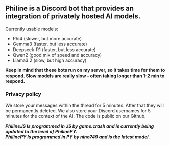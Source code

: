 ## Philine is a Discord bot that provides an integration of privately hosted AI models.

Currently usable models:
 - Phi4 (slower, but more accurate)
 - Gemma3 (faster, but less accurate)
 - Deepseek-R1 (faster, but less accurate)
 - Qwen2 (good mix of speed and accuracy)
 - Llama3.2 (slow, but high accuracy)

**Keep in mind that these bots run on my server, so it takes time for them to respond.
Slow models are really slow - often taking longer than 1-2 min to respond.**

### Privacy policy
We store your messages within the thread for 5 minutes. After that they will be permanently deleted.
We also store your Discord usernames for 5 minutes for the context of the AI.
The code is public on our Github.

_**PhilineJS Is programmed in JS by game.crash and is currently being updated to the level of PhilinePY.**_ <br>
_**PhilinePY Is programmed in PY by nino749 and is the latest model.**_
